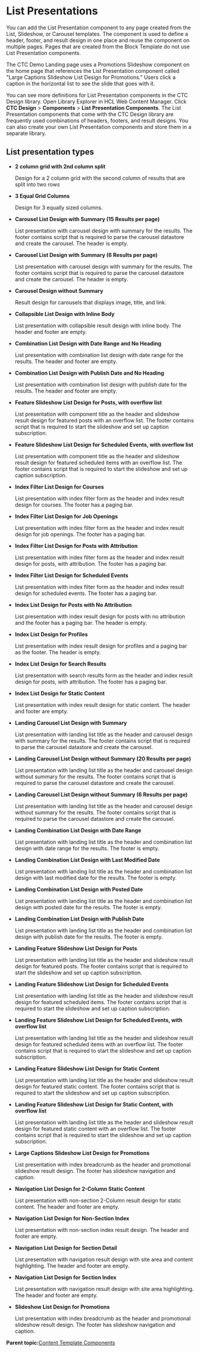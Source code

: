 # List Presentations

You can add the List Presentation component to any page created from the List, Slideshow, or Carousel templates. The component is used to define a header, footer, and result design in one place and reuse the component on multiple pages. Pages that are created from the Block Template do not use List Presentation components.

The CTC Demo Landing page uses a Promotions Slideshow component on the home page that references the List Presentation component called "Large Captions Slideshow List Design for Promotions." Users click a caption in the horizontal list to see the slide that goes with it.

You can see more definitions for List Presentation components in the CTC Design library. Open Library Explorer in HCL Web Content Manager. Click **CTC Design** \> **Components** \> **List Presentation Components**. The List Presentation components that come with the CTC Design library are frequently used combinations of headers, footers, and result designs. You can also create your own List Presentation components and store them in a separate library.

## List presentation types

-   **2 column grid with 2nd column split**

    Design for a 2 column grid with the second column of results that are split into two rows

-   **3 Equal Grid Columns**

    Design for 3 equally sized columns.

-   **Carousel List Design with Summary \(15 Results per page\)**

    List presentation with carousel design with summary for the results. The footer contains script that is required to parse the carousel datastore and create the carousel. The header is empty.

-   **Carousel List Design with Summary \(6 Results per page\)**

    List presentation with carousel design with summary for the results. The footer contains script that is required to parse the carousel datastore and create the carousel. The header is empty.

-   **Carousel Design without Summary**

    Result design for carousels that displays image, title, and link.

-   **Collapsible List Design with Inline Body**

    List presentation with collapsible result design with inline body. The header and footer are empty.

-   **Combination List Design with Date Range and No Heading**

    List presentation with combination list design with date range for the results. The header and footer are empty.

-   **Combination List Design with Publish Date and No Heading**

    List presentation with combination list design with publish date for the results. The header and footer are empty.

-   **Feature Slideshow List Design for Posts, with overflow list**

    List presentation with component title as the header and slideshow result design for featured posts with an overflow list. The footer contains script that is required to start the slideshow and set up caption subscription.

-   **Feature Slideshow List Design for Scheduled Events, with overflow list**

    List presentation with component title as the header and slideshow result design for featured scheduled items with an overflow list. The footer contains script that is required to start the slideshow and set up caption subscription.

-   **Index Filter List Design for Courses**

    List presentation with index filter form as the header and index result design for courses. The footer has a paging bar.

-   **Index Filter List Design for Job Openings**

    List presentation with index filter form as the header and index result design for job openings. The footer has a paging bar.

-   **Index Filter List Design for Posts with Attribution**

    List presentation with index filter form as the header and index result design for posts, with attribution. The footer has a paging bar.

-   **Index Filter List Design for Scheduled Events**

    List presentation with index filter form as the header and index result design for scheduled events. The footer has a paging bar.

-   **Index List Design for Posts with No Attribution**

    List presentation with index result design for posts with no attribution and the footer has a paging bar. The header is empty.

-   **Index List Design for Profiles**

    List presentation with index result design for profiles and a paging bar as the footer. The header is empty.

-   **Index List Design for Search Results**

    List presentation with search results form as the header and index result design for posts, with attribution. The footer has a paging bar.

-   **Index List Design for Static Content**

    List presentation with index result design for static content. The header and footer are empty.

-   **Landing Carousel List Design with Summary**

    List presentation with landing list title as the header and carousel design with summary for the results. The footer contains script that is required to parse the carousel datastore and create the carousel.

-   **Landing Carousel List Design without Summary \(20 Results per page\)**

    List presentation with landing list title as the header and carousel design without summary for the results. The footer contains script that is required to parse the carousel datastore and create the carousel.

-   **Landing Carousel List Design without Summary \(6 Results per page\)**

    List presentation with landing list title as the header and carousel design without summary for the results. The footer contains script that is required to parse the carousel datastore and create the carousel.

-   **Landing Combination List Design with Date Range**

    List presentation with landing list title as the header and combination list design with date range for the results. The footer is empty.

-   **Landing Combination List Design with Last Modified Date**

    List presentation with landing list title as the header and combination list design with last modified date for the results. The footer is empty.

-   **Landing Combination List Design with Posted Date**

    List presentation with landing list title as the header and combination list design with posted date for the results. The footer is empty.

-   **Landing Combination List Design with Publish Date**

    List presentation with landing list title as the header and combination list design with publish date for the results. The footer is empty.

-   **Landing Feature Slideshow List Design for Posts**

    List presentation with landing list title as the header and slideshow result design for featured posts. The footer contains script that is required to start the slideshow and set up caption subscription.

-   **Landing Feature Slideshow List Design for Scheduled Events**

    List presentation with landing list title as the header and slideshow result design for featured scheduled items. The footer contains script that is required to start the slideshow and set up caption subscription.

-   **Landing Feature Slideshow List Design for Scheduled Events, with overflow list**

    List presentation with landing list title as the header and slideshow result design for featured scheduled items with an overflow list. The footer contains script that is required to start the slideshow and set up caption subscription.

-   **Landing Feature Slideshow List Design for Static Content**

    List presentation with landing list title as the header and slideshow result design for featured static content. The footer contains script that is required to start the slideshow and set up caption subscription.

-   **Landing Feature Slideshow List Design for Static Content, with overflow list**

    List presentation with landing list title as the header and slideshow result design for featured static content with an overflow list. The footer contains script that is required to start the slideshow and set up caption subscription.

-   **Large Captions Slideshow List Design for Promotions**

    List presentation with index breadcrumb as the header and promotional slideshow result design. The footer has slideshow navigation and caption.

-   **Navigation List Design for 2-Column Static Content**

    List presentation with non-section 2-Column result design for static content. The header and footer are empty.

-   **Navigation List Design for Non-Section Index**

    List presentation with non-section index result design. The header and footer are empty.

-   **Navigation List Design for Section Detail**

    List presentation with navigation result design with site area and content highlighting. The header and footer are empty.

-   **Navigation List Design for Section Index**

    List presentation with navigation result design with site area highlighting. The header and footer are empty.

-   **Slideshow List Design for Promotions**

    List presentation with index breadcrumb as the header and promotional slideshow result design. The footer has slideshow navigation and caption.


**Parent topic:**[Content Template Components](../ctc/ctc-assets-components.md)

